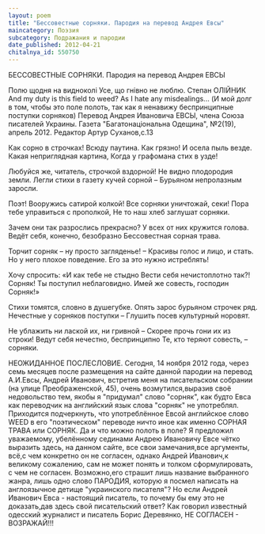 ```yaml
---
layout: poem
title: "Бессовестные сорняки. Пародия на перевод Андрея Евсы"
maincategory: Поэзия
subcategory: Подражания и пародии
date_published: 2012-04-21
chitalnya_id: 550750
---
```




БЕССОВЕСТНЫЕ СОРНЯКИ. 
Пародия на перевод Андрея ЕВСЫ

Полю щодня на видноколі
Усе, що гнівно не люблю.
Степан ОЛІЙНИК
And my duty is this field to weed?
As I hate any misdealings...
(И мой долг в том, чтобы это поле полоть,
так как я ненавижу  беспринципные поступки сорняков)
Перевод Андрея Ивановича ЕВСЫ, 
члена Союза писателей Украины.
Газета "Багатонаціональна Одещина", 
№2(19), апрель 2012. Редактор Артур Суханов,с.13

Как сорно в строчках! Всюду паутина.
Как грязно! И осела пыль везде.
Какая неприглядная картина,
Когда у графомана стих в узде!

Любуйся же, читатель, строчкой вздорной!
Не видно плодородия земли.
Легли стихи в газету кучей сорной – 
Бурьяном непролазным заросли.

Поэт! Вооружись сатирой колкой!
Все сорняки уничтожай, секи!
Пора тебе управиться с прополкой,
Не то наш хлеб заглушат сорняки.

Зачем они так разрослись прекрасно?
У всех от них кружится голова.
Ведёт себя, конечно, безобразно
Бессовестная сорная трава.

Торчит сорняк – ну просто загляденье! –
Красивы голос и лицо, и стать.
Но у него плохое поведение.
Его за это нужно истреблять!

Хочу спросить: «И как тебе не стыдно
Вести себя нечистоплотно так?!
Сорняк! Ты поступил неблаговидно.
Имей же совесть, господин Сорняк!»

Стихи томятся, словно в душегубке.
Опять зарос бурьяном строчек ряд.
Нечестные у сорняков поступки –
Глушить посев культурный норовят.

Не ублажить ни лаской их, ни гривной – 
Скорее прочь гони их из строки!
Ведут себя нечестно, беспринципно
Те, кто теряют совесть, – сорняки.

НЕОЖИДАННОЕ ПОСЛЕСЛОВИЕ. Сегодня, 14 ноября 2012 года, через семь месяцев 
после размещения на сайте данной пародии на перевод А.И.Евсы, Андрей Иванович,
встретив меня на писательском собрании (на улице Преображенской, 45), очень 
возмутился,выразив своё недовольство тем, якобы я "придумал" слово "сорняк", 
как будто Евса как переводчик на английский язык слова "сорняк" не употреблял. 
Приходится подчеркнуть, что употреблённое Евсой английское слово WEED в его 
"поэтическом" переводе ничто иное как именно СОРНАЯ ТРАВА или СОРНЯК. Да и что 
можно полоть в поле? Я предложил уважаемому, убелённому сединами Андрею Ивановичу 
Евсе чётко выразить здесь, на данном сайте, все свои замечания,все аргументы, 
всё,с чем конкретно он не согласен, однако Андрей Иванович,к великому сожалению,
сам не может понять и толком сформулировать, с чем не согласен. Возможно,его страшит 
лишь название выбранного жанра, лишь одно слово ПАРОДИЯ, которую я посмел написать 
на англоязычное детище "украинского писателя"? Но если Андрей Иванович Евса -
настоящий писатель, то почему бы ему это не доказать,дав здесь свой писательский ответ? 
Как говорил известный одесский журналист и писатель Борис Деревянко, НЕ СОГЛАСЕН - ВОЗРАЖАЙ!!!






